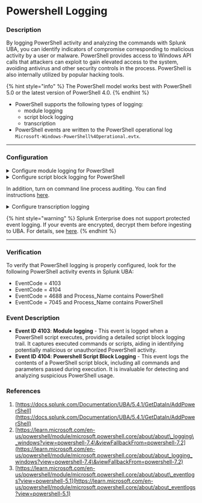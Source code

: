 # Powershell Logging

### Description

By logging PowerShell activity and analyzing the commands with Splunk UBA, you can identify indicators of compromise corresponding to malicious activity by a user or malware. PowerShell provides access to Windows API calls that attackers can exploit to gain elevated access to the system, avoiding antivirus and other security controls in the process. PowerShell is also internally utilized by popular hacking tools.

{% hint style="info" %}
The PowerShell model works best with PowerShell 5.0 or the latest version of PowerShell 4.0.
{% endhint %}

* PowerShell supports the following types of logging:
  * module logging
  * script block logging
  * transcription
* PowerShell events are written to the PowerShell operational log `Microsoft-Windows-PowerShell%4Operational.evtx`.

***

### Configuration

<details>

<summary>Configure module logging for PowerShell</summary>

1. In the Group Policy Management Editor, select `Computer Configuration > Administrative Templates > Windows Components > Windows PowerShell`, and set **Turn on Module Logging** to enabled.
2. In the **Options** pane, select the button to show the Module Name.
3.  In the **Module Names** window, enter **\*** to record all modules.\


    <figure><img src="../../.gitbook/assets/Screenshot 2024-11-18 151907.png" alt=""><figcaption></figcaption></figure>
4. Select **OK** in the Module Names window.
5. Select **OK** in the Module Logging window.

</details>

<details>

<summary>Configure script block logging for PowerShell</summary>

To enable script block logging, go to the Windows PowerShell GPO settings and set **Turn on PowerShell Script Block Logging** to enabled.

The steps are already written above. In the same folder just enable **Turn on PowerShell Script Block Logging.**

</details>

In addition, turn on command line process auditing. You can find instructions [here](../../process-tracking/process-creation/).

<details>

<summary>Configure transcription logging</summary>

1. In Group Policy Management Editor through `Windows Components > Administrative Templates > Windows PowerShell`
2. Enable the **Turn on PowerShell Transcription** feature.

</details>

{% hint style="warning" %}
Splunk Enterprise does not support protected event logging. If your events are encrypted, decrypt them before ingesting to UBA. For details, see [here](https://docs.microsoft.com/en-us/powershell/module/microsoft.powershell.core/about/about_logging_windows?view=powershell-7.2#enabling-script-block-logging).
{% endhint %}

***

### Verification

To verify that PowerShell logging is properly configured, look for the following PowerShell activity events in Splunk UBA:

* EventCode = 4103
* EventCode = 4104
* EventCode = 4688 and Process\_Name contains PowerShell
* EventCode = 7045 and Process\_Name contains PowerShell

### Event Description

* **Event ID 4103**: **Module logging** - This event is logged when a PowerShell script executes, providing a detailed script block logging trail. It captures executed commands or scripts, aiding in identifying potentially malicious or unauthorized PowerShell activity.
* **Event ID 4104**: **Powershell Script Block Logging** - This event logs the contents of a PowerShell script block, including all commands and parameters passed during execution. It is invaluable for detecting and analyzing suspicious PowerShell usage.

### References

1. [https://docs.splunk.com/Documentation/UBA/5.4.1/GetDataIn/AddPowerShell](https://docs.splunk.com/Documentation/UBA/5.4.1/GetDataIn/AddPowerShell)
2. [https://learn.microsoft.com/en-us/powershell/module/microsoft.powershell.core/about/about\_logging\_windows?view=powershell-7.4\&viewFallbackFrom=powershell-7.2](https://learn.microsoft.com/en-us/powershell/module/microsoft.powershell.core/about/about_logging_windows?view=powershell-7.4\&viewFallbackFrom=powershell-7.2)
3. [https://learn.microsoft.com/en-us/powershell/module/microsoft.powershell.core/about/about\_eventlogs?view=powershell-5.1](https://learn.microsoft.com/en-us/powershell/module/microsoft.powershell.core/about/about_eventlogs?view=powershell-5.1)
